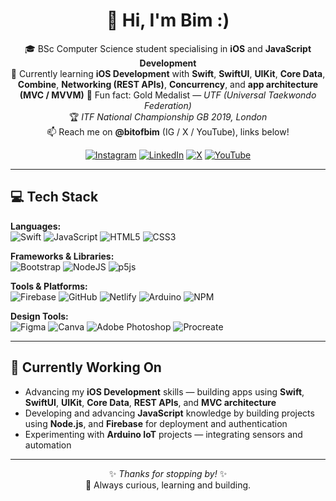 <div align="center">

# 👋 Hi, I'm Bim :)

🎓 BSc Computer Science student specialising in **iOS** and **JavaScript Development**  
📱 Currently learning **iOS Development** with **Swift**, **SwiftUI**, **UIKit**, **Core Data**, **Combine**, **Networking (REST APIs)**, **Concurrency**, and **app architecture (MVC / MVVM)** 
🥋 Fun fact: Gold Medalist — *UTF (Universal Taekwondo Federation)*  
🏆 *ITF National Championship GB 2019, London*  
📫 Reach me on **@bitofbim** (IG / X / YouTube), links below!


[![Instagram](https://img.shields.io/badge/Instagram-%23E4405F.svg?logo=Instagram&logoColor=white)](http://instagram.com/bitofbim)
[![LinkedIn](https://img.shields.io/badge/LinkedIn-%230077B5.svg?logo=linkedin&logoColor=white)](https://www.linkedin.com/in/bimitrai/)
[![X](https://img.shields.io/badge/X-black.svg?logo=X&logoColor=white)](https://x.com/bitofbim)
[![YouTube](https://img.shields.io/badge/YouTube-%23FF0000.svg?logo=YouTube&logoColor=white)](https://www.youtube.com/@bitofbim)

---

</div>

## 💻 Tech Stack

**Languages:**  
![Swift](https://img.shields.io/badge/swift-F54A2A?style=flat&logo=swift&logoColor=white)
![JavaScript](https://img.shields.io/badge/javascript-%23323330.svg?style=flat&logo=javascript&logoColor=%23F7DF1E)
![HTML5](https://img.shields.io/badge/html5-%23E34F26.svg?style=flat&logo=html5&logoColor=white)
![CSS3](https://img.shields.io/badge/css3-%231572B6.svg?style=flat&logo=css3&logoColor=white)

**Frameworks & Libraries:**  
![Bootstrap](https://img.shields.io/badge/bootstrap-%238511FA.svg?style=flat&logo=bootstrap&logoColor=white)
![NodeJS](https://img.shields.io/badge/node.js-6DA55F?style=flat&logo=node.js&logoColor=white)
![p5js](https://img.shields.io/badge/p5.js-ED225D?style=flat&logo=p5.js&logoColor=FFFFFF)

**Tools & Platforms:**  
![Firebase](https://img.shields.io/badge/firebase-a08021?style=flat&logo=firebase&logoColor=ffcd34)
![GitHub](https://img.shields.io/badge/github-%23121011.svg?style=flat&logo=github&logoColor=white)
![Netlify](https://img.shields.io/badge/netlify-%23000000.svg?style=flat&logo=netlify&logoColor=#00C7B7)
![Arduino](https://img.shields.io/badge/-Arduino-00979D?style=flat&logo=Arduino&logoColor=white)
![NPM](https://img.shields.io/badge/NPM-%23CB3837.svg?style=flat&logo=npm&logoColor=white)

**Design Tools:**  
![Figma](https://img.shields.io/badge/figma-%23F24E1E.svg?style=flat&logo=figma&logoColor=white)
![Canva](https://img.shields.io/badge/Canva-%2300C4CC.svg?style=flat&logo=Canva&logoColor=white)
![Adobe Photoshop](https://img.shields.io/badge/adobe%20photoshop-%2331A8FF.svg?style=flat&logo=adobe%20photoshop&logoColor=white)
![Procreate](https://img.shields.io/badge/Procreate-%238D56F0.svg?style=flat&logo=Procreate&logoColor=white)

---

## 🚀 Currently Working On
- Advancing my **iOS Development** skills — building apps using **Swift**, **SwiftUI**, **UIKit**, **Core Data**, **REST APIs**, and **MVC architecture**
- Developing and advancing **JavaScript** knowledge by building projects using **Node.js**, and **Firebase** for deployment and authentication
- Experimenting with **Arduino IoT** projects — integrating sensors and automation

---

<div align="center">

✨ *Thanks for stopping by!* ✨  
🧠 Always curious, learning and building.

</div>
